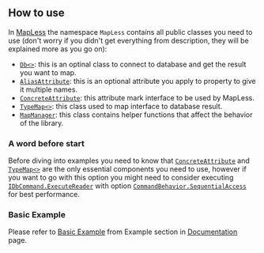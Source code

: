 ## How to use

In [MapLess](https://www.github.com/muh00mad/MapLess/) the namespace `MapLess` contains all public classes you need to use (don't worry if you didn't get everything from description, they will be explained more as you go on):
* [`Db<>`](Ref.Db.md): this is an optinal class to connect to database and get the result you want to map.
* [`AliasAttribute`](Ref.Alias.md): this is an optional attribute you apply to property to give it multiple names.
* [`ConcreteAttribute`](Ref.Concrete.md): this attribute mark interface to be used by MapLess.
* [`TypeMap<>`](Ref.TypeMap.md): this class used to map interface to database result.
* [`MapManager`](Ref.MapManager.md): this class contains helper functions that affect the behavior of the library.


### A word before start

Before diving into examples you need to know that [`ConcreteAttribute`](Ref.Concrete.md) and [`TypeMap<>`](Ref.TypeMap.md) are the only essential components you need to use, however if you want to go with this option you might need to consider executing [`IDbCommand.ExecuteReader`](https://msdn.microsoft.com/en-us/library/68etdec0(v=vs.110).aspx) with option [`CommandBehavior.SequentialAccess`](https://msdn.microsoft.com/en-us/library/system.data.commandbehavior(v=vs.110).aspx) for best performance.

### Basic Example

Please refer to [Basic Example](Example.Basic.md) from Example section in [Documentation](ReadMe.md#examples) page.
